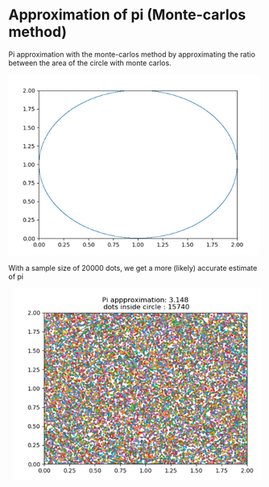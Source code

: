 # Approximation of pi (Monte-carlos method) 
Pi approximation with the monte-carlos method by approximating the ratio between the area of the circle with monte carlos. 

<pre>
<img src="https://github.com/WilliamVoong/Pi_approx/blob/master/monte_carlos.gif" width="500">
</pre>

With a sample size of 20000 dots, we get a more (likely) accurate estimate of pi

<pre>
 <img src="https://github.com/WilliamVoong/Pi_approx/blob/master/PI_APPROX.PNG" width="500">
</pre>
